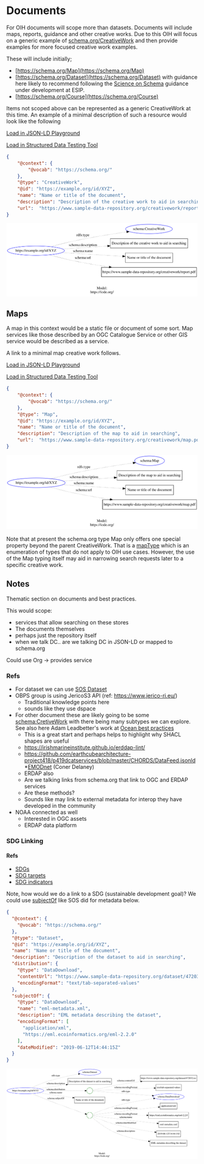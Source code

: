 # Documents

For OIH documents will scope more than datasets.   Documents will include maps, reports,
guidance and other creative works.  Due to this OIH will focus on a generic example
of [schema.org/CreativeWork](https://schema.org/CreativeWork) and then provide examples
for more focused creative work examples.

These will include initially;

* [https://schema.org/Map](https://schema.org/Map)
* [https://schema.org/Dataset](https://schema.org/Dataset) with guidance here likely to
  recommend following the [Science on Schema](https://science-on-schema.org) guidance under
  development at ESIP.
* [https://schema.org/Course](https://schema.org/Course)
  
Items not scoped above can be represented as a generic CreativeWork at this time. 
An example of a minimal description of such a resource would look like the following

[Load in JSON-LD Playground](https://json-ld.org/playground/#startTab=tab-expanded&json-ld=https://raw.githubusercontent.com/fils/odis-arch/master/schema/docs/graphs/creativework.json)

[Load in Structured Data Testing Tool](https://search.google.com/structured-data/testing-tool#url=https://raw.githubusercontent.com/fils/odis-arch/master/schema/docs/graphs/creativework.json)

<!-- embedme ./graphs/creativework.json -->
```json
{
    "@context": {
        "@vocab": "https://schema.org/"
    },
    "@type": "CreativeWork",
    "@id": "https://example.org/id/XYZ",
    "name": "Name or title of the document",
    "description": "Description of the creative work to aid in searching",
    "url":  "https://www.sample-data-repository.org/creativework/report.pdf"
}
```

![Doc Guidance image](./graphs/creativework.svg)


## Maps

A map in this context would be a static file or document of some sort.  Map services like 
those described by an OGC Catalogue Service or other GIS service would be described as a 
service.  

A link to a minimal map creative work follows.


[Load in JSON-LD Playground](https://json-ld.org/playground/#startTab=tab-expanded&json-ld=https://raw.githubusercontent.com/fils/odis-arch/master/schema/docs/graphs/map.json)

[Load in Structured Data Testing Tool](https://search.google.com/structured-data/testing-tool#url=https://raw.githubusercontent.com/fils/odis-arch/master/schema/docs/graphs/map.json)

<!-- embedme ./graphs/map.json -->
```json
{
    "@context": {
        "@vocab": "https://schema.org/"
    },
    "@type": "Map",
    "@id": "https://example.org/id/XYZ",
    "name": "Name or title of the document",
    "description": "Description of the map to aid in searching",
    "url":  "https://www.sample-data-repository.org/creativework/map.pdf"
}
```

![Doc Guidance image](./graphs/map.svg)

Note that at present the schema.org type Map only offers one special property beyond
the parent CreativeWork.  That is a [mapType](https://schema.org/Map) which is an
enumeration of types that do not apply to OIH use cases.  However, the use of the
Map typing itself may aid in narrowing search requests later to a specific creative work.


## Notes


Thematic section on documents and best practices.  

This would scope:

* services that allow searching on these stores
* The documents themselves
* perhaps just the repository itself
* when we talk DC..  are we talking DC in JSON-LD or mapped to schema.org

Could use Org -> provides service

### Refs

* For dataset we can use [SOS Dataset](https://github.com/ESIPFed/science-on-schema.org/blob/master/guides/Dataset.md)
* OBPS group is using JericoS3 API (ref:  https://www.jerico-ri.eu/)
  * Traditional knowledge points here
  * sounds like they use dspace  
* For other document these are likely going to be some [schema:CretiveWork](https://schema.org/CreativeWork) with there being many subtypes we can explore.   See also here Adam Leadbetter's work at [Ocean best practices](https://github.com/adamml/ocean-best-practices-on-schema)
  * This is a great start and perhaps helps to highlight why SHACL shapes are useful
  * https://irishmarineinstitute.github.io/erddap-lint/ 
  * https://github.com/earthcubearchitecture-project418/p419dcatservices/blob/master/CHORDS/DataFeed.jsonld
*[EMODnet](https://emodnet.eu/en)  (Coner Delaney)
  * ERDAP also
  * Are we talking links from schema.org that link to OGC and ERDAP services 
  * Are these methods?  
  * Sounds like may link to external metadata for interop they have developed in the community
* NOAA connected as well
  * Interested in OGC assets  
  * ERDAP data platform




### SDG Linking

#### Refs

* [SDGs](http://www.ontobee.org/ontology/SDGIO?iri=http://purl.unep.org/sdg/SDGIO_00000000_)
* [SDG targets](http://www.ontobee.org/ontology/SDGIO?iri=http://purl.unep.org/sdg/SDGIO_00000001)
* [SDG indicators](http://www.ontobee.org/ontology/SDGIO?iri=http%3A%2F%2Fpurl.unep.org%2Fsdg%2FSDGIO_00000003)



Note, how would we do a link to a SDG (sustainable development goal)?
We could use [subjectOf](https://schema.org/subjectOf) like SOS did
for metadata below.  

<!-- embedme ./graphs/doc.json -->

```json
{
  "@context": {
    "@vocab": "https://schema.org/"
  },
  "@type": "Dataset",
  "@id": "https://example.org/id/XYZ",
  "name": "Name or title of the document",
  "description": "Description of the dataset to aid in searching",
  "distribution": {
    "@type": "DataDownload",
    "contentUrl": "https://www.sample-data-repository.org/dataset/472032.tsv",
    "encodingFormat": "text/tab-separated-values"
  },
  "subjectOf": {
    "@type": "DataDownload",
    "name": "eml-metadata.xml",
    "description": "EML metadata describing the dataset",
    "encodingFormat": [
      "application/xml",
      "https://eml.ecoinformatics.org/eml-2.2.0"
    ],
    "dateModified": "2019-06-12T14:44:15Z"
  }
}
```

![Doc Guidance image](./graphs/doc.svg)
